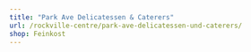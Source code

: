 ```yaml
---
title: "Park Ave Delicatessen & Caterers"
url: /rockville-centre/park-ave-delicatessen-und-caterers/
shop: Feinkost
---
```

